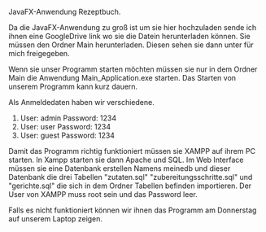 JavaFX-Anwendung Rezeptbuch.

Da die JavaFX-Anwendung zu groß ist um sie hier hochzuladen sende ich ihnen eine GoogleDrive link wo sie die Datein herunterladen können.
Sie müssen den Ordner Main herunterladen. Diesen sehen sie dann unter für mich freigegeben.

Wenn sie unser Programm starten möchten müssen sie nur in dem Ordner Main die Anwendung Main_Application.exe starten. 
Das Starten von unserem Programm kann kurz dauern.

Als Anmeldedaten haben wir verschiedene. 

1. User: admin
   Password: 1234
2. User: user
   Password: 1234
3. User: guest
   Password: 1234

Damit das Programm  richtig funktioniert müssen sie XAMPP auf ihrem PC  starten. 
In Xampp starten sie dann Apache und SQL. 
Im Web Interface müssen sie eine Datenbank erstellen Namens meinedb und dieser Datenbank die drei Tabellen "zutaten.sql" "zubereitungsschritte.sql" und "gerichte.sql" die sich in dem Ordner Tabellen befinden importieren. Der User von XAMPP muss root sein und das Password leer.

Falls es nicht funktioniert können wir ihnen das Programm am Donnerstag auf unserem Laptop zeigen.
